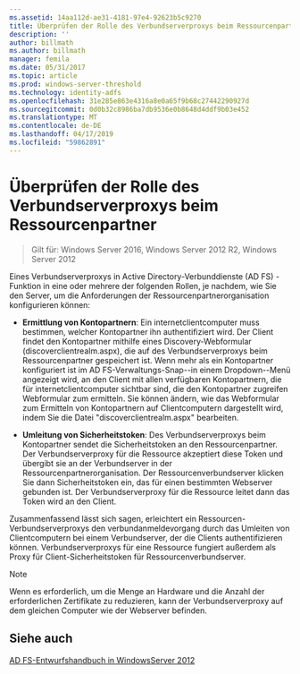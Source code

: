 ```yaml
---
ms.assetid: 14aa112d-ae31-4181-97e4-92623b5c9270
title: Überprüfen der Rolle des Verbundserverproxys beim Ressourcenpartner
description: ''
author: billmath
ms.author: billmath
manager: femila
ms.date: 05/31/2017
ms.topic: article
ms.prod: windows-server-threshold
ms.technology: identity-adfs
ms.openlocfilehash: 31e285e863e4316a8e0a65f9b68c27442290927d
ms.sourcegitcommit: 0d0b32c8986ba7db9536e0b8648d4ddf9b03e452
ms.translationtype: MT
ms.contentlocale: de-DE
ms.lasthandoff: 04/17/2019
ms.locfileid: "59862891"
---
```

# <a name="review-the-role-of-the-federation-server-proxy-in-the-resource-partner"></a>Überprüfen der Rolle des Verbundserverproxys beim Ressourcenpartner

>Gilt für: Windows Server 2016, Windows Server 2012 R2, Windows Server 2012

Eines Verbundserverproxys in Active Directory-Verbunddienste \(AD FS\) -Funktion in eine oder mehrere der folgenden Rollen, je nachdem, wie Sie den Server, um die Anforderungen der Ressourcenpartnerorganisation konfigurieren können:  
  
-   **Ermittlung von Kontopartnern**: Ein internetclientcomputer muss bestimmen, welcher Kontopartner ihn authentifiziert wird. Der Client findet den Kontopartner mithilfe eines Discovery-Webformular \(discoverclientrealm.aspx\), die auf des Verbundserverproxys beim Ressourcenpartner gespeichert ist. Wenn mehr als ein Kontopartner konfiguriert ist im AD FS-Verwaltungs-Snap-\-in einem Dropdown\--Menü angezeigt wird, an den Client mit allen verfügbaren Kontopartnern, die für internetclientcomputer sichtbar sind, die den Kontopartner zugreifen Webformular zum ermitteln. Sie können ändern, wie das Webformular zum Ermitteln von Kontopartnern auf Clientcomputern dargestellt wird, indem Sie die Datei "discoverclientrealm.aspx" bearbeiten.  
  
-   **Umleitung von Sicherheitstoken**: Des Verbundserverproxys beim Kontopartner sendet die Sicherheitstoken an den Ressourcenpartner. Der Verbundserverproxy für die Ressource akzeptiert diese Token und übergibt sie an der Verbundserver in der Ressourcenpartnerorganisation. Der Ressourcenverbundserver klicken Sie dann Sicherheitstoken ein, das für einen bestimmten Webserver gebunden ist. Der Verbundserverproxy für die Ressource leitet dann das Token wird an den Client.  
  
Zusammenfassend lässt sich sagen, erleichtert ein Ressourcen-Verbundserverproxys den verbundanmeldevorgang durch das Umleiten von Clientcomputern bei einem Verbundserver, der die Clients authentifizieren können. Verbundserverproxys für eine Ressource fungiert außerdem als Proxy für Client-Sicherheitstoken für Ressourcenverbundserver.  
  
> [!NOTE]  
> Wenn es erforderlich, um die Menge an Hardware und die Anzahl der erforderlichen Zertifikate zu reduzieren, kann der Verbundserverproxy auf dem gleichen Computer wie der Webserver befinden.  
  
## <a name="see-also"></a>Siehe auch
[AD FS-Entwurfshandbuch in WindowsServer 2012](AD-FS-Design-Guide-in-Windows-Server-2012.md)

